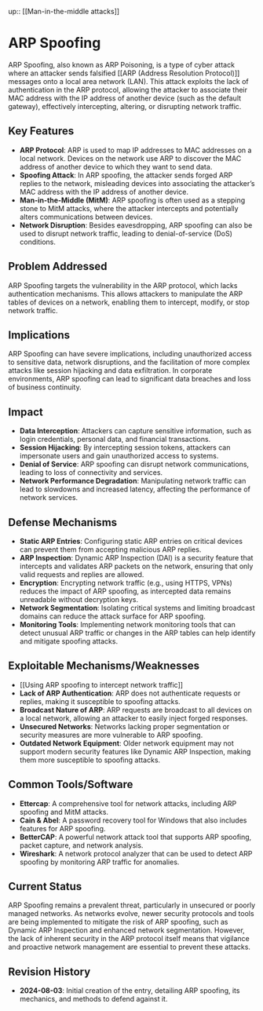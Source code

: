 up:: [[Man-in-the-middle attacks]]
# ARP Spoofing

ARP Spoofing, also known as ARP Poisoning, is a type of cyber attack where an attacker sends falsified [[ARP (Address Resolution Protocol)]] messages onto a local area network (LAN). This attack exploits the lack of authentication in the ARP protocol, allowing the attacker to associate their MAC address with the IP address of another device (such as the default gateway), effectively intercepting, altering, or disrupting network traffic.

## Key Features

- **ARP Protocol**: ARP is used to map IP addresses to MAC addresses on a local network. Devices on the network use ARP to discover the MAC address of another device to which they want to send data.
- **Spoofing Attack**: In ARP spoofing, the attacker sends forged ARP replies to the network, misleading devices into associating the attacker’s MAC address with the IP address of another device.
- **Man-in-the-Middle (MitM)**: ARP spoofing is often used as a stepping stone to MitM attacks, where the attacker intercepts and potentially alters communications between devices.
- **Network Disruption**: Besides eavesdropping, ARP spoofing can also be used to disrupt network traffic, leading to denial-of-service (DoS) conditions.

## Problem Addressed

ARP Spoofing targets the vulnerability in the ARP protocol, which lacks authentication mechanisms. This allows attackers to manipulate the ARP tables of devices on a network, enabling them to intercept, modify, or stop network traffic.

## Implications

ARP Spoofing can have severe implications, including unauthorized access to sensitive data, network disruptions, and the facilitation of more complex attacks like session hijacking and data exfiltration. In corporate environments, ARP spoofing can lead to significant data breaches and loss of business continuity.

## Impact

- **Data Interception**: Attackers can capture sensitive information, such as login credentials, personal data, and financial transactions.
- **Session Hijacking**: By intercepting session tokens, attackers can impersonate users and gain unauthorized access to systems.
- **Denial of Service**: ARP spoofing can disrupt network communications, leading to loss of connectivity and services.
- **Network Performance Degradation**: Manipulating network traffic can lead to slowdowns and increased latency, affecting the performance of network services.

## Defense Mechanisms

- **Static ARP Entries**: Configuring static ARP entries on critical devices can prevent them from accepting malicious ARP replies.
- **ARP Inspection**: Dynamic ARP Inspection (DAI) is a security feature that intercepts and validates ARP packets on the network, ensuring that only valid requests and replies are allowed.
- **Encryption**: Encrypting network traffic (e.g., using HTTPS, VPNs) reduces the impact of ARP spoofing, as intercepted data remains unreadable without decryption keys.
- **Network Segmentation**: Isolating critical systems and limiting broadcast domains can reduce the attack surface for ARP spoofing.
- **Monitoring Tools**: Implementing network monitoring tools that can detect unusual ARP traffic or changes in the ARP tables can help identify and mitigate spoofing attacks.

## Exploitable Mechanisms/Weaknesses

- [[Using ARP spoofing to intercept network traffic]]
- **Lack of ARP Authentication**: ARP does not authenticate requests or replies, making it susceptible to spoofing attacks.
- **Broadcast Nature of ARP**: ARP requests are broadcast to all devices on a local network, allowing an attacker to easily inject forged responses.
- **Unsecured Networks**: Networks lacking proper segmentation or security measures are more vulnerable to ARP spoofing.
- **Outdated Network Equipment**: Older network equipment may not support modern security features like Dynamic ARP Inspection, making them more susceptible to spoofing attacks.

## Common Tools/Software

- **Ettercap**: A comprehensive tool for network attacks, including ARP spoofing and MitM attacks.
- **Cain & Abel**: A password recovery tool for Windows that also includes features for ARP spoofing.
- **BetterCAP**: A powerful network attack tool that supports ARP spoofing, packet capture, and network analysis.
- **Wireshark**: A network protocol analyzer that can be used to detect ARP spoofing by monitoring ARP traffic for anomalies.

## Current Status

ARP Spoofing remains a prevalent threat, particularly in unsecured or poorly managed networks. As networks evolve, newer security protocols and tools are being implemented to mitigate the risk of ARP spoofing, such as Dynamic ARP Inspection and enhanced network segmentation. However, the lack of inherent security in the ARP protocol itself means that vigilance and proactive network management are essential to prevent these attacks.

## Revision History

- **2024-08-03**: Initial creation of the entry, detailing ARP spoofing, its mechanics, and methods to defend against it.
